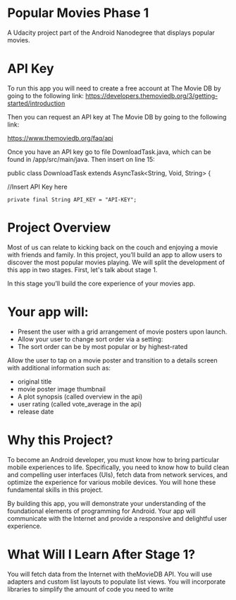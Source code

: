 # Popular Movies Phase 1
A Udacity project part of the Android Nanodegree that displays popular movies.

# API Key
To run this app you will need to create a free account at The Movie DB by going to the following link:
https://developers.themoviedb.org/3/getting-started/introduction

Then you can request an API key at The Movie DB by going to the following link:

https://www.themoviedb.org/faq/api

Once you have an API key go to file DownloadTask.java, 
which can be found in /app/src/main/java. Then insert on line 15:


public class DownloadTask extends AsyncTask<String, Void, String> {
   
   //Insert API Key here
    
    private final String API_KEY = "API-KEY";

# Project Overview
Most of us can relate to kicking back on the couch and enjoying a 
movie with friends and family. In this project, you’ll build an app to 
allow users to discover the most popular movies playing. We will split the 
development of this app in two stages. First, let's talk about stage 1.

In this stage you’ll build the core experience of your movies app.

# Your app will:

- Present the user with a grid arrangement of movie posters upon launch.
- Allow your user to change sort order via a setting:
- The sort order can be by most popular or by highest-rated

Allow the user to tap on a movie poster and transition to a details screen with additional information such as:
- original title
- movie poster image thumbnail
- A plot synopsis (called overview in the api)
- user rating (called vote_average in the api)
- release date

# Why this Project?
To become an Android developer, you must know how to bring particular mobile experiences to life. 
Specifically, you need to know how to build clean and compelling user interfaces (UIs), fetch data 
from network services, and optimize the experience for various mobile devices. You will hone these 
fundamental skills in this project.

By building this app, you will demonstrate your understanding of the foundational elements of 
programming for Android. Your app will communicate with the Internet and provide a responsive and 
delightful user experience.

# What Will I Learn After Stage 1?
You will fetch data from the Internet with theMovieDB API.
You will use adapters and custom list layouts to populate list views.
You will incorporate libraries to simplify the amount of code you need to write
